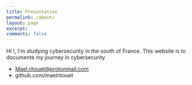 ```yaml
---
title: Presentation
permalink: /about/
layout: page
excerpt: 
comments: false
---
```


Hi !, I'm studying cybersecurity in the south of France. This website is to documente my journey in cybersecurity


- Mael.ritouet@protonmail.com
- github.com/maelritouet
